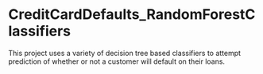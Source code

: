 # CreditCardDefaults_RandomForestClassifiers
This project uses a variety of decision tree based classifiers to attempt prediction of whether or not a customer will default on their loans.

